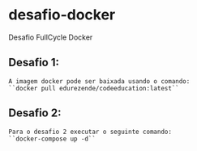 # desafio-docker
Desafio FullCycle Docker

## Desafio 1:

    A imagem docker pode ser baixada usando o comando:
    ``docker pull edurezende/codeeducation:latest``

## Desafio 2:
    Para o desafio 2 executar o seguinte comando:
    ``docker-compose up -d``